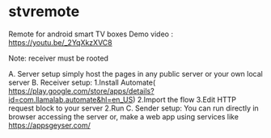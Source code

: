# stvremote
Remote for android smart TV boxes 
Demo video : https://youtu.be/_2YqXkzXVC8

Note: receiver must be rooted

A. Server setup
    simply host the pages in any public server or your own local server
B. Receiver setup:
    1.Install Automate( https://play.google.com/store/apps/details?id=com.llamalab.automate&hl=en_US)
    2.Import the flow
    3.Edit HTTP request block to your server
    2.Run
C. Sender setup:
    You can run directly in browser accessing the server
    or, make a web app using services like https://appsgeyser.com/
